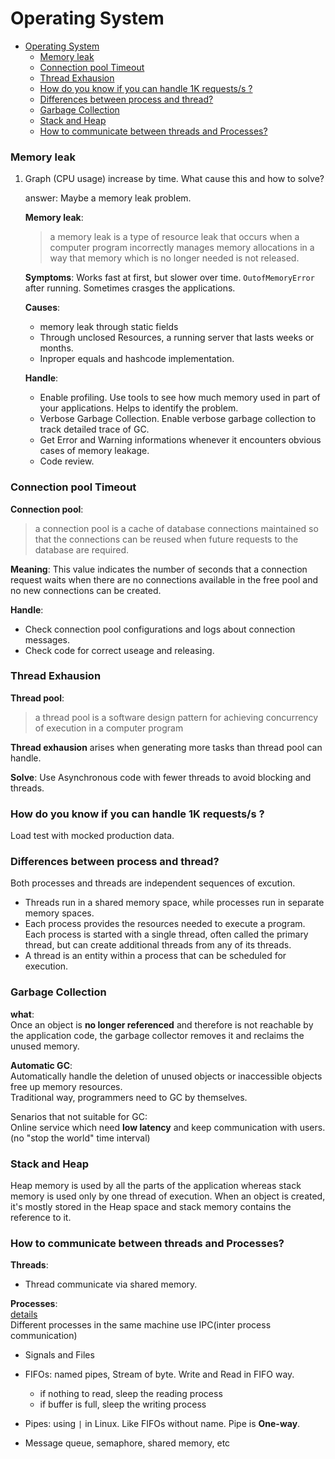 # Operating System

- [Operating System](#operating-system)
    - [Memory leak](#memory-leak)
    - [Connection pool Timeout](#connection-pool-timeout)
    - [Thread Exhausion](#thread-exhausion)
    - [How do you know if you can handle 1K requests/s ?](#how-do-you-know-if-you-can-handle-1k-requestss-)
    - [Differences between process and thread?](#differences-between-process-and-thread)
    - [Garbage Collection](#garbage-collection)
    - [Stack and Heap](#stack-and-heap)
    - [How to communicate between threads and Processes?](#how-to-communicate-between-threads-and-processes)


### Memory leak  
1. Graph (CPU usage) increase by time. What cause this and how to solve?

    answer: Maybe a memory leak problem. 

    **Memory leak**: 
    >a memory leak is a type of resource leak that occurs when a computer program incorrectly manages memory allocations in a way that memory which is no longer needed is not released. 

    **Symptoms**: Works fast at first, but slower over time. `OutofMemoryError` after running. Sometimes crasges the applications.

    **Causes**: 
    - memory leak through static fields
    - Through unclosed Resources, a running server that lasts weeks or months.
    - Inproper equals and hashcode implementation.

    **Handle**:  
    - Enable profiling. Use tools to see how much memory used in part of your applications. Helps to identify the problem. 
    - Verbose Garbage Collection. Enable verbose garbage collection to track detailed trace of GC.
    - Get Error and Warning informations whenever it encounters obvious cases of memory leakage.
    - Code review.

### Connection pool Timeout
**Connection pool**: 
>a connection pool is a cache of database connections maintained so that the connections can be reused when future requests to the database are required.

**Meaning**: This value indicates the number of seconds that a connection request waits when there are no connections available in the free pool and no new connections can be created.

**Handle**: 
- Check connection pool configurations and logs about connection messages. 
- Check code for correct useage and releasing.

### Thread Exhausion
**Thread pool**:
> a thread pool is a software design pattern for achieving concurrency of execution in a computer program

**Thread exhausion** arises when generating more tasks than thread pool can handle. 

**Solve**: Use Asynchronous code with fewer threads to avoid blocking and threads.


### How do you know if you can handle 1K requests/s ?
Load test with mocked production data.


### Differences between process and thread?  
Both processes and threads are independent sequences of excution.

* Threads run in a shared memory space, while processes run in separate memory spaces.
* Each process provides the resources needed to execute a program. Each process is started with a single thread, often called the primary thread, but can create additional threads from any of its threads.
* A thread is an entity within a process that can be scheduled for execution.


### Garbage Collection
**what**:  
Once an object is **no longer referenced** and therefore is not reachable by the application code, the garbage collector removes it and reclaims the unused memory.

**Automatic GC**:  
Automatically handle the deletion of unused objects or inaccessible objects free up memory resources.  
Traditional way, programmers need to GC by themselves.

Senarios that not suitable for GC:  
Online service which need **low latency** and keep communication with users.(no "stop the world" time interval)


### Stack and Heap
Heap memory is used by all the parts of the application whereas stack memory is used only by one thread of execution. When an object is created, it's mostly stored in the Heap space and stack memory contains the reference to it.


### How to communicate between threads and Processes?
**Threads**:
- Thread communicate via shared memory. 

**Processes**:  
[details](https://www.usna.edu/Users/cs/wcbrown/courses/IC221/classes/L13/Class.html)  
Different processes in the same machine use IPC(inter process communication)
- Signals and Files
- FIFOs: named pipes, Stream of byte. Write and Read in FIFO way. 
    - if nothing to read, sleep the reading process
    - if buffer is full, sleep the writing process

- Pipes: using `|` in Linux. Like FIFOs without name. Pipe is **One-way**.

- Message queue, semaphore, shared memory, etc

